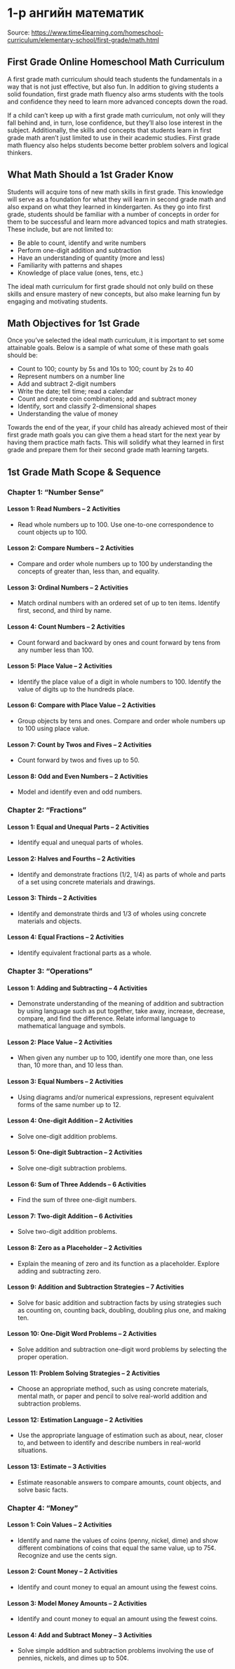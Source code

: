 # 1-р ангийн математик
Source: https://www.time4learning.com/homeschool-curriculum/elementary-school/first-grade/math.html
## First Grade Online Homeschool Math Curriculum

A first grade math curriculum should teach students the fundamentals in a way that is not just effective, but also fun. In addition to giving students a solid foundation, first grade math fluency also arms students with the tools and confidence they need to learn more advanced concepts down the road.

If a child can’t keep up with a first grade math curriculum, not only will they fall behind and, in turn, lose confidence, but they’ll also lose interest in the subject. Additionally, the skills and concepts that students learn in first grade math aren’t just limited to use in their academic studies. First grade math fluency also helps students become better problem solvers and logical thinkers.

## What Math Should a 1st Grader Know

Students will acquire tons of new math skills in first grade. This knowledge will serve as a foundation for what they will learn in second grade math and also expand on what they learned in kindergarten. As they go into first grade, students should be familiar with a number of concepts in order for them to be successful and learn more advanced topics and math strategies. These include, but are not limited to:

- Be able to count, identify and write numbers
- Perform one-digit addition and subtraction
- Have an understanding of quantity (more and less)
- Familiarity with patterns and shapes
- Knowledge of place value (ones, tens, etc.)

The ideal math curriculum for first grade should not only build on these skills and ensure mastery of new concepts, but also make learning fun by engaging and motivating students.

## Math Objectives for 1st Grade
Once you’ve selected the ideal math curriculum, it is important to set some attainable goals. Below is a sample of what some of these math goals should be:

- Count to 100; county by 5s and 10s to 100; count by 2s to 40
- Represent numbers on a number line
- Add and subtract 2-digit numbers
- Write the date; tell time; read a calendar
- Count and create coin combinations; add and subtract money
- Identify, sort and classify 2-dimensional shapes
- Understanding the value of money
 
Towards the end of the year, if your child has already achieved most of their first grade math goals you can give them a head start for the next year by having them practice math facts. This will solidify what they learned in first grade and prepare them for their second grade math learning targets.

## 1st Grade Math Scope & Sequence

### Chapter 1: “Number Sense”
#### Lesson 1: Read Numbers – 2 Activities
- Read whole numbers up to 100. Use one-to-one correspondence to count objects up to 100.
#### Lesson 2: Compare Numbers – 2 Activities
- Compare and order whole numbers up to 100 by understanding the concepts of greater than, less than, and equality.
#### Lesson 3: Ordinal Numbers – 2 Activities
- Match ordinal numbers with an ordered set of up to ten items. Identify first, second, and third by name.
#### Lesson 4: Count Numbers – 2 Activities
- Count forward and backward by ones and count forward by tens from any number less than 100.
#### Lesson 5: Place Value – 2 Activities
- Identify the place value of a digit in whole numbers to 100. Identify the value of digits up to the hundreds place.
#### Lesson 6: Compare with Place Value – 2 Activities
- Group objects by tens and ones. Compare and order whole numbers up to 100 using place value.
#### Lesson 7: Count by Twos and Fives – 2 Activities
- Count forward by twos and fives up to 50.
#### Lesson 8: Odd and Even Numbers – 2 Activities
- Model and identify even and odd numbers.

### Chapter 2: “Fractions”
#### Lesson 1: Equal and Unequal Parts – 2 Activities
- Identify equal and unequal parts of wholes.
#### Lesson 2: Halves and Fourths – 2 Activities
- Identify and demonstrate fractions (1/2, 1/4) as parts of whole and parts of a set using concrete materials and drawings.
#### Lesson 3: Thirds – 2 Activities
- Identify and demonstrate thirds and 1/3 of wholes using concrete materials and objects.
#### Lesson 4: Equal Fractions – 2 Activities
- Identify equivalent fractional parts as a whole.

### Chapter 3: “Operations”
#### Lesson 1: Adding and Subtracting – 4 Activities
- Demonstrate understanding of the meaning of addition and subtraction by using language such as put together, take away, increase, decrease, compare, and find the difference. Relate informal language to mathematical language and symbols.
#### Lesson 2: Place Value – 2 Activities
- When given any number up to 100, identify one more than, one less than, 10 more than, and 10 less than.
#### Lesson 3: Equal Numbers – 2 Activities
- Using diagrams and/or numerical expressions, represent equivalent forms of the same number up to 12.
#### Lesson 4: One-digit Addition – 2 Activities
- Solve one-digit addition problems.
#### Lesson 5: One-digit Subtraction – 2 Activities
- Solve one-digit subtraction problems.
#### Lesson 6: Sum of Three Addends – 6 Activities
- Find the sum of three one-digit numbers.
#### Lesson 7: Two-digit Addition – 6 Activities
- Solve two-digit addition problems.
#### Lesson 8: Zero as a Placeholder – 2 Activities
- Explain the meaning of zero and its function as a placeholder. Explore adding and subtracting zero.

#### Lesson 9: Addition and Subtraction Strategies – 7 Activities
- Solve for basic addition and subtraction facts by using strategies such as counting on, counting back, doubling, doubling plus one, and making ten.
#### Lesson 10: One-Digit Word Problems – 2 Activities
- Solve addition and subtraction one-digit word problems by selecting the proper operation.
#### Lesson 11: Problem Solving Strategies – 2 Activities
- Choose an appropriate method, such as using concrete materials, mental math, or paper and pencil to solve real-world addition and subtraction problems.
#### Lesson 12: Estimation Language – 2 Activities
- Use the appropriate language of estimation such as about, near, closer to, and between to identify and describe numbers in real-world situations.
#### Lesson 13: Estimate – 3 Activities
- Estimate reasonable answers to compare amounts, count objects, and solve basic facts.

### Chapter 4: “Money”
#### Lesson 1: Coin Values – 2 Activities
- Identify and name the values of coins (penny, nickel, dime) and show different combinations of coins that equal the same value, up to 75¢. Recognize and use the cents sign.
#### Lesson 2: Count Money – 2 Activities
- Identify and count money to equal an amount using the fewest coins.
#### Lesson 3: Model Money Amounts – 2 Activities
- Identify and count money to equal an amount using the fewest coins.
#### Lesson 4: Add and Subtract Money – 3 Activities
- Solve simple addition and subtraction problems involving the use of pennies, nickels, and dimes up to 50¢.

